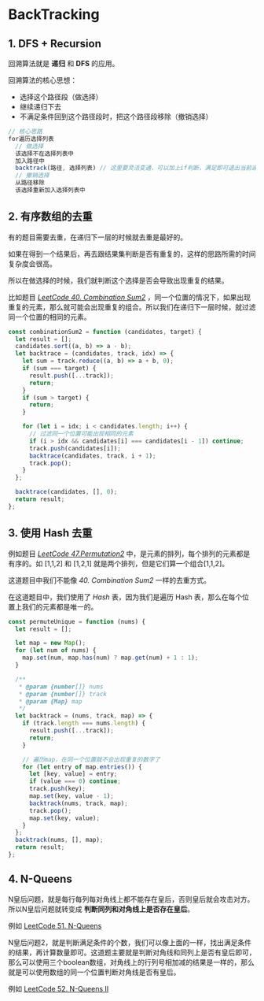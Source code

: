 # BackTracking

## 1. DFS + Recursion

回溯算法就是 **递归** 和 **DFS** 的应用。

回溯算法的核心思想：

- 选择这个路径段（做选择）
- 继续递归下去
- 不满足条件回到这个路径段时，把这个路径段移除（撤销选择）

```javascript
// 核心思路
for遍历选择列表
  // 做选择
  该选择不在选择列表中
  加入路径中
  backtrack(路径, 选择列表) // 这里要灵活变通，可以加上if判断，满足即可退出当前递归
  // 撤销选择
  从路径移除
  该选择重新加入选择列表中
```

## 2. 有序数组的去重

有的题目需要去重，在递归下一层的时候就去重是最好的。

如果在得到一个结果后，再去跟结果集判断是否有重复的，这样的思路所需的时间复杂度会很高。

所以在做选择的时候，我们就判断这个选择是否会导致出现重复的结果。

比如题目 *[LeetCode 40. Combination Sum2](https://leetcode.com/problems/combination-sum-ii/)* ，同一个位置的情况下，如果出现重复的元素，那么就可能会出现重复的组合。所以我们在递归下一层时候，就过滤同一个位置的相同的元素。

```javascript
const combinationSum2 = function (candidates, target) {
  let result = [];
  candidates.sort((a, b) => a - b);
  let backtrace = (candidates, track, idx) => {
    let sum = track.reduce((a, b) => a + b, 0);
    if (sum === target) {
      result.push([...track]);
      return;
    }
    if (sum > target) {
      return;
    }

    for (let i = idx; i < candidates.length; i++) {
      // 过滤同一个位置可能出现相同的元素
      if (i > idx && candidates[i] === candidates[i - 1]) continue;
      track.push(candidates[i]);
      backtrace(candidates, track, i + 1);
      track.pop();
    }
  };

  backtrace(candidates, [], 0);
  return result;
};
```

## 3. 使用 Hash 去重

例如题目 *[LeetCode 47.Permutation2](https://leetcode.com/problems/permutations-ii/)* 中，是元素的排列，每个排列的元素都是有序的。如 [1,1,2] 和 [1,2,1] 就是两个排列，但是它们算一个组合[1,1,2]。

这道题目中我们不能像 *40. Combination Sum2* 一样的去重方式。

在这道题目中，我们使用了 *Hash* 表，因为我们是遍历 Hash 表，那么在每个位置上我们的元素都是唯一的。

```javascript
const permuteUnique = function (nums) {
  let result = [];

  let map = new Map();
  for (let num of nums) {
    map.set(num, map.has(num) ? map.get(num) + 1 : 1);
  }

  /**
   * @param {number[]} nums
   * @param {number[]} track
   * @param {Map} map
   */
  let backtrack = (nums, track, map) => {
    if (track.length === nums.length) {
      result.push([...track]);
      return;
    }

    // 遍历map，在同一个位置就不会出现重复的数字了
    for (let entry of map.entries()) {
      let [key, value] = entry;
      if (value === 0) continue;
      track.push(key);
      map.set(key, value - 1);
      backtrack(nums, track, map);
      track.pop();
      map.set(key, value);
    }
  };
  backtrack(nums, [], map);
  return result;
};
```

## 4. N-Queens

N皇后问题，就是每行每列每对角线上都不能存在皇后，否则皇后就会攻击对方。所以N皇后问题就转变成 **判断同列和对角线上是否存在皇后**。

例如 [LeetCode 51. N-Queens](https://leetcode.com/problems/n-queens/)

N皇后问题2，就是判断满足条件的个数，我们可以像上面的一样，找出满足条件的结果，再计算数量即可。这道题主要就是判断对角线和同列上是否有皇后即可，那么可以使用三个boolean数组，对角线上的行列号相加减的结果是一样的，那么就是可以使用数组的同一个位置判断对角线是否有皇后。

例如 [LeetCode 52. N-Queens II](https://leetcode.com/problems/n-queens-ii/)
